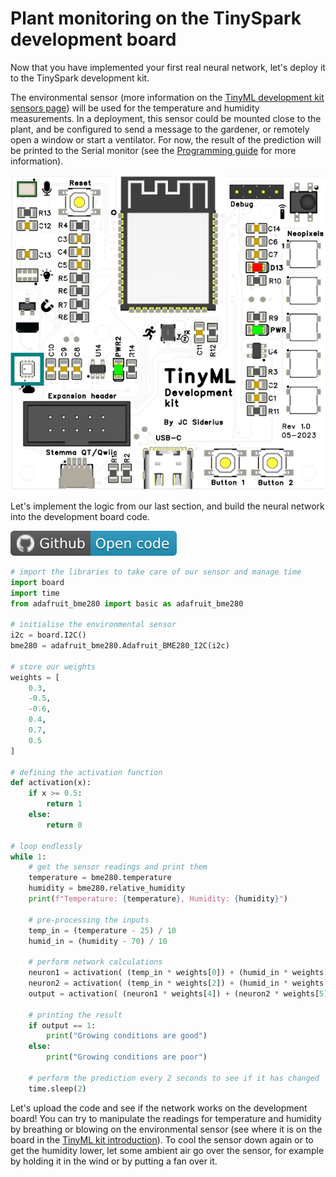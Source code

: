 # Plant monitoring on the TinySpark development board

Now that you have implemented your first real neural network, let's deploy it to the TinySpark development kit.

The environmental sensor (more information on the [TinyML development kit sensors page](../kit/devkit.md)) will be used for the temperature and humidity measurements. In a deployment, this sensor could be mounted close to the plant, and be configured to send a message to the gardener, or remotely open a window or start a ventilator. For now, the result of the prediction will be printed to the Serial monitor (see the [Programming guide](../kit/programming.md) for more information).

![TinyML development board environmental sensor](../assets/images/devboard_env_sensor.png)

Let's implement the logic from our last section, and build the neural network into the development board code.

[![Open In Github](../assets/images/github-badge.svg)]()

```python title="devboard_plant_monitoring.py"
# import the libraries to take care of our sensor and manage time
import board
import time
from adafruit_bme280 import basic as adafruit_bme280

# initialise the environmental sensor
i2c = board.I2C()
bme280 = adafruit_bme280.Adafruit_BME280_I2C(i2c)

# store our weights
weights = [
    0.3,
    -0.5,
    -0.6,
    0.4,
    0.7,
    0.5
]

# defining the activation function
def activation(x):
    if x >= 0.5:
        return 1
    else:
        return 0

# loop endlessly
while 1:
    # get the sensor readings and print them
    temperature = bme280.temperature
    humidity = bme280.relative_humidity
    print(f"Temperature: {temperature}, Humidity: {humidity}")

    # pre-processing the inputs
    temp_in = (temperature - 25) / 10
    humid_in = (humidity - 70) / 10

    # perform network calculations
    neuron1 = activation( (temp_in * weights[0]) + (humid_in * weights[1]) )
    neuron2 = activation( (temp_in * weights[2]) + (humid_in * weights[3]) )
    output = activation( (neuron1 * weights[4]) + (neuron2 * weights[5]) )

    # printing the result
    if output == 1:
        print("Growing conditions are good")
    else:
        print("Growing conditions are poor")

    # perform the prediction every 2 seconds to see if it has changed
    time.sleep(2)
```

Let's upload the code and see if the network works on the development board! You can try to manipulate the readings for temperature and humidity by breathing or blowing on the environmental sensor (see where it is on the board in the [TinyML kit introduction](../kit/devkit.md)). To cool the sensor down again or to get the humidity lower, let some ambient air go over the sensor, for example by holding it in the wind or by putting a fan over it.